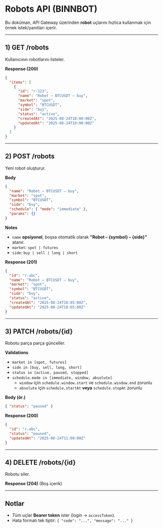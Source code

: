 # Robots API (BINNBOT)

Bu doküman, API Gateway üzerinden **robot** uçlarını hızlıca kullanmak için örnek istek/yanıtları içerir.

---

## 1) GET /robots
Kullanıcının robotlarını listeler.

**Response (200)**
```json
{
  "items": [
    {
      "id": "r-123",
      "name": "Robot – BTCUSDT – buy",
      "market": "spot",
      "symbol": "BTCUSDT",
      "side": "buy",
      "status": "active",
      "createdAt": "2025-08-24T10:00:00Z",
      "updatedAt": "2025-08-24T10:00:00Z"
    }
  ]
}
```

---

## 2) POST /robots
Yeni robot oluşturur.

**Body**
```json
{
  "name": "Robot – BTCUSDT – buy",
  "market": "spot",
  "symbol": "BTCUSDT",
  "side": "buy",
  "schedule": { "mode": "immediate" },
  "params": {}
}
```

**Notes**
- `name` **opsiyonel**, boşsa otomatik olarak **"Robot – {symbol} – {side}"** atanır.
- `market`: `spot | futures`
- `side`: `buy | sell | long | short`

**Response (201)**
```json
{
  "id": "r-abc",
  "name": "Robot – BTCUSDT – buy",
  "market": "spot",
  "symbol": "BTCUSDT",
  "side": "buy",
  "status": "active",
  "createdAt": "2025-08-24T10:05:00Z",
  "updatedAt": "2025-08-24T10:05:00Z"
}
```

---

## 3) PATCH /robots/{id}
Robotu parça parça günceller.

**Validations**
- `market in [spot, futures]`
- `side in [buy, sell, long, short]`
- `status in [active, paused, stopped]`
- `schedule.mode in [immediate, window, absolute]`
  - `window` için `schedule.window.start` ve `schedule.window.end` zorunlu
  - `absolute` için `schedule.startAt` **veya** `schedule.stopAt` zorunlu

**Body (ör.)**
```json
{ "status": "paused" }
```

**Response (200)**
```json
{
  "id": "r-abc",
  "status": "paused",
  "updatedAt": "2025-08-24T11:00:00Z"
}
```

---

## 4) DELETE /robots/{id}
Robotu siler.

**Response (204)**
(Boş içerik)

---

## Notlar
- Tüm uçlar **Bearer token** ister (login → `accessToken`).
- Hata formatı tek tiptir: `{ "code": "...", "message": "..." }`

